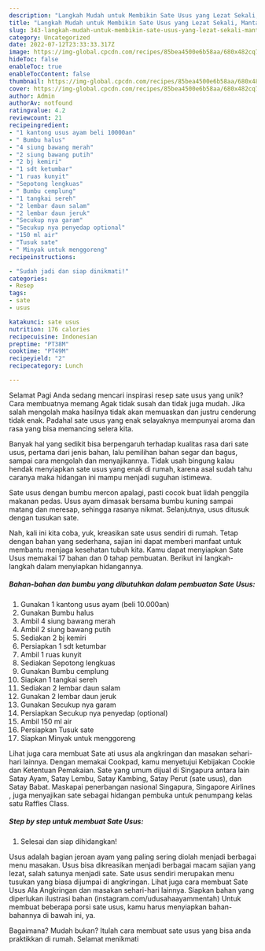 ```yaml
---
description: "Langkah Mudah untuk Membikin Sate Usus yang Lezat Sekali, Mantap"
title: "Langkah Mudah untuk Membikin Sate Usus yang Lezat Sekali, Mantap"
slug: 343-langkah-mudah-untuk-membikin-sate-usus-yang-lezat-sekali-mantap
category: Uncategorized
date: 2022-07-12T23:33:33.317Z
image: https://img-global.cpcdn.com/recipes/85bea4500e6b58aa/680x482cq70/sate-usus-foto-resep-utama.jpg
hideToc: false
enableToc: true
enableTocContent: false
thumbnail: https://img-global.cpcdn.com/recipes/85bea4500e6b58aa/680x482cq70/sate-usus-foto-resep-utama.jpg
cover: https://img-global.cpcdn.com/recipes/85bea4500e6b58aa/680x482cq70/sate-usus-foto-resep-utama.jpg
author: Admin
authorAv: notfound
ratingvalue: 4.2
reviewcount: 21
recipeingredient:
- "1 kantong usus ayam beli 10000an"
- " Bumbu halus"
- "4 siung bawang merah"
- "2 siung bawang putih"
- "2 bj kemiri"
- "1 sdt ketumbar"
- "1 ruas kunyit"
- "Sepotong lengkuas"
- " Bumbu cemplung"
- "1 tangkai sereh"
- "2 lembar daun salam"
- "2 lembar daun jeruk"
- "Secukup nya garam"
- "Secukup nya penyedap optional"
- "150 ml air"
- "Tusuk sate"
- " Minyak untuk menggoreng"
recipeinstructions:

- "Sudah jadi dan siap dinikmati!"
categories:
- Resep
tags:
- sate
- usus

katakunci: sate usus 
nutrition: 176 calories
recipecuisine: Indonesian
preptime: "PT38M"
cooktime: "PT49M"
recipeyield: "2"
recipecategory: Lunch

---
```



Selamat Pagi Anda sedang mencari inspirasi resep sate usus yang unik? Cara membuatnya memang Agak tidak susah dan tidak juga mudah. Jika salah mengolah maka hasilnya tidak akan memuaskan dan justru cenderung tidak enak. Padahal sate usus yang enak selayaknya mempunyai aroma dan rasa yang bisa memancing selera kita.


Banyak hal yang sedikit bisa berpengaruh terhadap kualitas rasa dari sate usus, pertama dari jenis bahan, lalu pemilihan bahan segar dan bagus, sampai cara mengolah dan menyajikannya. Tidak usah bingung kalau hendak menyiapkan sate usus yang enak di rumah, karena asal sudah tahu caranya maka hidangan ini mampu menjadi suguhan istimewa.

Sate usus dengan bumbu mercon apalagi, pasti cocok buat lidah penggila makanan pedas. Usus ayam dimasak bersama bumbu kuning sampai matang dan meresap, sehingga rasanya nikmat. Selanjutnya, usus ditusuk dengan tusukan sate.


Nah, kali ini kita coba, yuk, kreasikan sate usus sendiri di rumah. Tetap dengan bahan yang sederhana, sajian ini dapat memberi manfaat untuk membantu menjaga kesehatan tubuh kita. Kamu dapat menyiapkan Sate Usus memakai 17 bahan dan 0 tahap pembuatan. Berikut ini langkah-langkah dalam menyiapkan hidangannya.

<!--inarticleads1-->

##### Bahan-bahan dan bumbu yang dibutuhkan dalam pembuatan Sate Usus:

1. Gunakan 1 kantong usus ayam (beli 10.000an)
1. Gunakan  Bumbu halus
1. Ambil 4 siung bawang merah
1. Ambil 2 siung bawang putih
1. Sediakan 2 bj kemiri
1. Persiapkan 1 sdt ketumbar
1. Ambil 1 ruas kunyit
1. Sediakan Sepotong lengkuas
1. Gunakan  Bumbu cemplung
1. Siapkan 1 tangkai sereh
1. Sediakan 2 lembar daun salam
1. Gunakan 2 lembar daun jeruk
1. Gunakan Secukup nya garam
1. Persiapkan Secukup nya penyedap (optional)
1. Ambil 150 ml air
1. Persiapkan Tusuk sate
1. Siapkan  Minyak untuk menggoreng


Lihat juga cara membuat Sate ati usus ala angkringan dan masakan sehari-hari lainnya. Dengan memakai Cookpad, kamu menyetujui Kebijakan Cookie dan Ketentuan Pemakaian. Sate yang umum dijual di Singapura antara lain Satay Ayam, Satay Lembu, Satay Kambing, Satay Perut (sate usus), dan Satay Babat. Maskapai penerbangan nasional Singapura, Singapore Airlines , juga menyajikan sate sebagai hidangan pembuka untuk penumpang kelas satu Raffles Class. 

<!--inarticleads2-->

##### Step by step untuk membuat Sate Usus:


1. Selesai dan siap dihidangkan!

Usus adalah bagian jeroan ayam yang paling sering diolah menjadi berbagai menu masakan. Usus bisa dikreasikan menjadi berbagai macam sajian yang lezat, salah satunya menjadi sate. Sate usus sendiri merupakan menu tusukan yang biasa dijumpai di angkringan. Lihat juga cara membuat Sate Usus Ala Angkringan dan masakan sehari-hari lainnya. Siapkan bahan yang diperlukan ilustrasi bahan (instagram.com/udusahaayammentah) Untuk membuat beberapa porsi sate usus, kamu harus menyiapkan bahan-bahannya di bawah ini, ya. 

Bagaimana? Mudah bukan? Itulah cara membuat sate usus yang bisa anda praktikkan di rumah. Selamat menikmati
